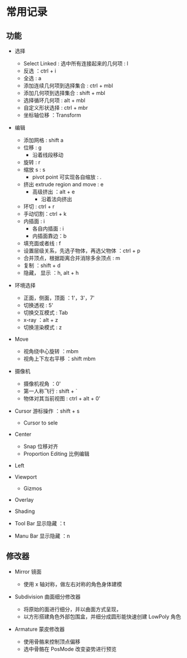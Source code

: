 # 常用记录

## 功能

- 选择

  - Select Linked : 选中所有连接起来的几何项 : l
  - 反选 ：ctrl + i
  - 全选 : a
  - 添加连续几何项到选择集合 : ctrl + mbl
  - 添加几何项到选择集合 : shift + mbl
  - 选择循环几何项 : alt + mbl
  - 自定义形状选择 : ctrl + mbr
  - 坐标轴位移 ：Transform
- 编辑

  - 添加网格 : shift a
  - 位移 : g
    - 沿着线段移动
  - 旋转 : r
  - 缩放 s : s
    - pivot point 可实现各自缩放 : .
  - 挤出 extrude region and move : e
    - 高级挤出 ：alt + e
      - 沿着法向挤出
  - 环切 : ctrl + r
  - 手动切割：ctrl + k
  - 内插面 : i
    - 各自内插面 : i
    - 内插面靠边：b
  - 填充面或者线 : f
  - 设置层级关系，先选子物体，再选父物体 ：ctrl + p
  - 合并顶点，根据距离合并消除多余顶点 : m
  - 复制 ：shift + d
  - 隐藏， 显示 ：h, alt + h
- 环境选择

  - 正面，侧面，顶面 ：1'，3'，7'
  - 切换透视 : 5'
  - 切换交互模式 : Tab
  - x-ray ：alt + z
  - 切换渲染模式 : z
- Move

  - 视角绕中心旋转 ：mbm
  - 视角上下左右平移 ：shift mbm
- 摄像机

  - 摄像机视角 ：0'
  - 第一人称飞行 : shift + `
  - 物体对其当前视图 : ctrl + alt + 0'
- Cursor 游标操作 ：shift + s

  - Cursor to sele
- Center

  - Snap 位移对齐
  - Proportion Editing 比例编辑
- Left
- Viewport

  - Gizmos
- Overlay
- Shading
- Tool Bar 显示隐藏 ：t
- Manu Bar 显示隐藏 ：n

## 修改器

- Mirror 镜面

  - 使用 x 轴对称，做左右对称的角色身体建模
- Subdivision 曲面细分修改器

  - 将原始的面进行细分，并以曲面方式呈现，
  - 以方形搭建角色外部包围盒，并细分成圆形能快速创建 LowPoly 角色
- Armature 蒙皮修改器

  - 使用骨骼来控制顶点偏移
  - 选中骨骼在 PosMode 改变姿势进行预览
